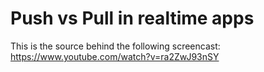 # Push vs Pull in realtime apps
This is the source behind the following screencast:
https://www.youtube.com/watch?v=ra2ZwJ93nSY
